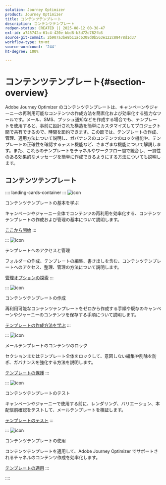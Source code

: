 ```yaml
---
solution: Journey Optimizer
product: Journey Optimizer
title: コンテンツテンプレート
description: コンテンツテンプレート
redpen-status: CREATED_||_2025-08-12_00-38-47
exl-id: a745742a-61c4-420e-bbd8-b3d72d782fb3
source-git-commit: 2b907a3be8b11ac6308d0b563e122c88478d1d37
workflow-type: tm+mt
source-wordcount: '244'
ht-degree: 100%

---
```


# コンテンツテンプレート{#section-overview}

Adobe Journey Optimizer のコンテンツテンプレートは、キャンペーンやジャーニーの再利用可能なコンテンツの作成方法を簡素化および効率化する強力なツールです。メール、SMS、プッシュ通知などを作成する場合でも、テンプレートを使用すると、事前に設計された構造を簡単にカスタマイズしてプロジェクト間で共有できるので、時間を節約できます。この節では、テンプレートの作成、管理、適用方法について説明し、ガバナンスのコンテンツのロック機能や、テンプレートの正確性を確認するテスト機能など、さまざまな機能について解説します。また、これらのテンプレートをチャネルやワークフロー間で統合し、一貫性のある効果的なメッセージを簡単に作成できるようにする方法についても説明します。

## コンテンツテンプレート

:::: landing-cards-container
:::
![icon](https://cdn.experienceleague.adobe.com/icons/circle-play.svg)

コンテンツテンプレートの基本を学ぶ

キャンペーンやジャーニー全体でコンテンツの再利用を効率化する、コンテンツテンプレートの作成および管理の基本について説明します。

[ここから開始](../using/content-management/content-templates.md)
:::

:::
![icon](https://cdn.experienceleague.adobe.com/icons/list-check.svg)

テンプレートへのアクセスと管理

フォルダーの作成、テンプレートの編集、書き出しを含む、コンテンツテンプレートへのアクセス、整理、管理の方法について説明します。

[管理オプションの探索](../using/content-management/access-content-templates.md)
:::

:::
![icon](https://cdn.experienceleague.adobe.com/icons/puzzle-piece.svg)

コンテンツテンプレートの作成

再利用可能なコンテンツテンプレートをゼロから作成する手順や既存のキャンペーンやジャーニーのコンテンツを保存する手順について説明します。

[テンプレートの作成方法を学ぶ](../using/content-management/create-content-templates.md)
:::

:::
![icon](https://cdn.experienceleague.adobe.com/icons/shield-halved.svg)

メールテンプレートのコンテンツのロック

セクションまたはテンプレート全体をロックして、意図しない編集や削除を防ぎ、ガバナンスを強化する方法を説明します。

[テンプレートの保護](../using/content-management/content-locking.md)
:::

:::
![icon](https://cdn.experienceleague.adobe.com/icons/gear.svg)

コンテンツテンプレートのテスト

キャンペーンやジャーニーで使用する前に、レンダリング、バリエーション、本配信前確認をテストして、メールテンプレートを検証します。

[テンプレートのテスト](../using/content-management/test-content-templates.md)
:::

:::
![icon](https://cdn.experienceleague.adobe.com/icons/bullseye.svg)

コンテンツテンプレートの使用

コンテンツテンプレートを適用して、Adobe Journey Optimizer でサポートされるチャネルのコンテンツ作成を効率化します。

[テンプレートの適用](../using/content-management/use-content-templates.md)
:::

::::
